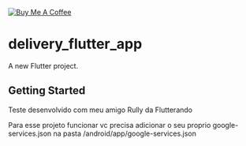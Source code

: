 [![Buy Me A Coffee](https://img.shields.io/badge/Donate-Buy%20Me%20A%20Coffee-yellow.svg)](https://www.buymeacoffee.com/bwolf)

# delivery_flutter_app

A new Flutter project.

## Getting Started

Teste desenvolvido com meu amigo Rully da Flutterando

Para esse projeto funcionar vc precisa adicionar o seu proprio google-services.json na pasta /android/app/google-services.json
